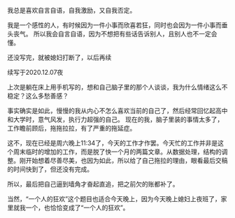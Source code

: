 我总是喜欢自言自语，自我激励，又自我否定。

我是一个感性的人，有时候因为一件小事而欣喜若狂，同时也会因为一件小事而垂头丧气。
所以我会自言自语，因为不想把有些话告诉别人，且别人也不一定会懂。

还没写完，就被媳妇打断了，以后再续

续写于2020.12.07夜

<!--more-->

上次是躺在床上用手机写的，想和自己脑子里的那个人谈谈，我为什么情绪这么不稳定？这么多愁善感？

事实确实是如此，慢慢的我从内心不怎么喜欢当前的自己了，然后经常回忆起高中和大学时，意气风发，执行力超强的自己。
现在的我，脑子里装的事情太多了，工作瞻前顾后，拖拖拉拉，有了严重的拖延症。

这不，现在已经是周六晚上11:34了，今天的工作才作罢。今天忙的工作并非是这个周末临时的增加的工作，而是脱了快一个月的两篇文章。从数据处理，结构的调整。刚开始想着尽善尽美，也因为如此，所以给了自己拖拉的理由，眼看最后交稿的时间快到了，但还没有完成。

所以，最后把自己逼到墙角才奋起直追，把之前欠的账都补了。

当然，“一个人的狂欢”这个题目也适合今天晚上，因为今天晚上媳妇上夜班了，家里就我一个，也恰恰变成了“一个人的狂欢”。
